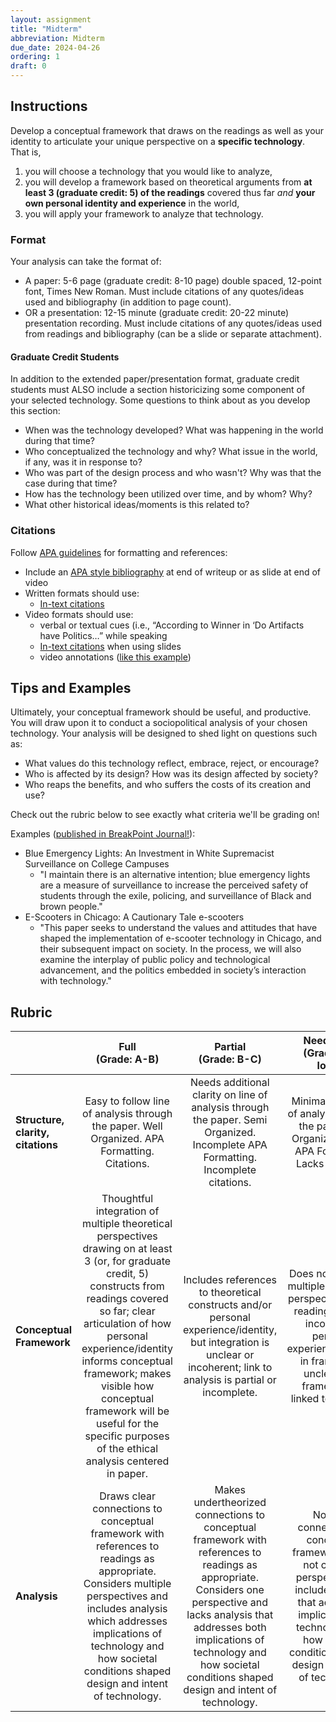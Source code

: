 ```yaml
---
layout: assignment
title: "Midterm"
abbreviation: Midterm
due_date: 2024-04-26
ordering: 1
draft: 0
---
```

## Instructions
Develop a conceptual framework that draws on the readings as well as your identity to articulate your unique perspective on a **specific technology**. That is, 
1. you will choose a technology that you would like to analyze, 
2. you will develop a framework based on theoretical arguments from **at least 3 (graduate credit: 5) of the readings** covered thus far _and_ **your own personal identity and experience** in the world, 
3. you will apply your framework to analyze that technology. 

### Format
Your analysis can take the format of:
- A paper: 5-6 page (graduate credit: 8-10 page) double spaced, 12-point font, Times New Roman. Must include citations of any quotes/ideas used and bibliography (in addition to page count).
- OR a presentation: 12-15 minute (graduate credit: 20-22 minute) presentation recording. Must include citations of any quotes/ideas used from readings and bibliography (can be a slide or separate attachment).

#### Graduate Credit Students
In addition to the extended paper/presentation format, graduate credit students must ALSO include a section historicizing some component of your selected technology. Some questions to think about as you develop this section: 
- When was the technology developed? What was happening in the world during that time?
- Who conceptualized the technology and why? What issue in the world, if any, was it in response to?
- Who was part of the design process and who wasn't? Why was that the case during that time?
- How has the technology been utilized over time, and by whom? Why?
- What other historical ideas/moments is this related to?

### Citations
Follow [APA guidelines](https://owl.purdue.edu/owl/research_and_citation/apa6_style/index.html) for formatting and references:
- Include an [APA style bibliography](https://owl.purdue.edu/owl/research_and_citation/apa_style/apa_formatting_and_style_guide/reference_list_basic_rules.html) at end of writeup or as slide at end of video
- Written formats should use:
  - [In-text citations](https://owl.purdue.edu/owl/research_and_citation/apa_style/apa_formatting_and_style_guide/in_text_citations_the_basics.html) 
- Video formats should use:
  - verbal or textual cues (i.e., “According to Winner in ‘Do Artifacts have Politics…” while speaking
  - [In-text citations](https://owl.purdue.edu/owl/research_and_citation/apa_style/apa_formatting_and_style_guide/in_text_citations_the_basics.html) when using slides
  - video annotations ([like this example](https://www.youtube.com/watch?v=d3rS7I6Xyz8))

## Tips and Examples

Ultimately, your conceptual framework should be useful, and productive. You will draw upon it to conduct a sociopolitical analysis of your chosen technology. Your analysis will be designed to shed light on questions such as: 
- What values do this technology reflect, embrace, reject, or encourage? 
- Who is affected by its design? How was its design affected by society? 
- Who reaps the benefits, and who suffers the costs of its creation and use? 

Check out the rubric below to see exactly what criteria we'll be grading on!

Examples ([published in BreakPoint Journal!](https://tree-in-education.github.io/BreakPointNU/index.html)):
- Blue Emergency Lights: An Investment in White Supremacist Surveillance on College Campuses
  - "I maintain there is an alternative intention; blue emergency lights are a measure of surveillance to increase the perceived safety of students through the exile, policing, and surveillance of Black and brown people."
- E-Scooters in Chicago: A Cautionary Tale e-scooters
  - "This paper seeks to understand the values and attitudes that have shaped the implementation of e-scooter technology in Chicago, and their subsequent impact on society. In the process, we will also examine the interplay of public policy and technological advancement, and the politics embedded in society’s interaction with technology."

## Rubric

|  | Full <br> (Grade: A-B) | Partial <br>  (Grade: B-C) | Needs work <br> (Grade: C or lower) |  |
|---|:---:|:---:|:---:|---|
| **Structure, clarity, citations** | Easy to follow line of analysis through the paper. Well Organized. APA Formatting. Citations. | Needs additional clarity on line of analysis through the paper. Semi Organized. Incomplete APA Formatting. Incomplete citations. | Minimal to no line of analysis through the paper. Not Organized. Lacks APA Formatting. Lacks citations. |  |
| **Conceptual Framework** | Thoughtful integration of multiple theoretical perspectives drawing on at least 3 (or, for graduate credit, 5) constructs from readings covered so far; clear articulation of how personal experience/identity informs conceptual framework; makes visible how conceptual framework will be useful for the specific purposes of the ethical analysis centered in paper. | Includes references to theoretical constructs and/or personal experience/identity, but integration is unclear or incoherent; link to analysis is partial or incomplete. | Does not integrate multiple theoretical perspectives using readings; fails to incorporate personal experience/identity in framework; unclear how framework is linked to analysis. |  |
| **Analysis** | Draws clear connections to conceptual framework with references to readings as appropriate. Considers multiple perspectives and includes analysis which addresses implications of technology and how societal conditions shaped design and intent of technology. | Makes undertheorized connections to conceptual framework with references to readings as appropriate. Considers one perspective and lacks analysis that addresses both implications of technology and how societal conditions shaped design and intent of technology. | No clear connections to conceptual framework. Does not consider perspectives or include analysis that addresses implications of technology and how societal conditions shaped design and intent of technology. |  |
